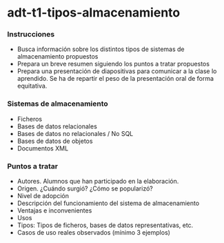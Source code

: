 # adt-t1-tipos-almacenamiento

### Instrucciones
- Busca información sobre los distintos tipos de sistemas de almacenamiento propuestos
- Prepara un breve resumen siguiendo los puntos a tratar propuestos
- Prepara una presentación de diapositivas para comunicar a la clase lo aprendido. Se ha de repartir el peso de la presentación oral de forma equitativa.

### Sistemas de almacenamiento
- Ficheros
- Bases de datos relacionales
- Bases de datos no relacionales / No SQL
- Bases de datos de objetos
- Documentos XML

### Puntos a tratar
- Autores. Alumnos que han participado en la elaboración.
- Origen. ¿Cuándo surgió? ¿Cómo se popularizó?
- Nivel de adopción
- Descripción del funcionamiento del sistema de almacenamiento
- Ventajas e inconvenientes
- Usos
- Tipos: Tipos de ficheros, bases de datos representativas, etc.
- Casos de uso reales observados (mínimo 3 ejemplos)
